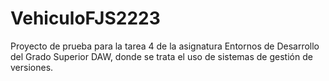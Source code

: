 # VehiculoFJS2223

Proyecto de prueba para la tarea 4 de la asignatura Entornos de Desarrollo del Grado Superior DAW, donde se trata el uso de sistemas de gestión de versiones.
